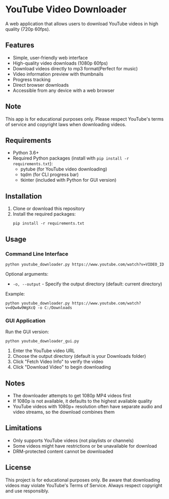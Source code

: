 # YouTube Video Downloader

A web application that allows users to download YouTube videos in high quality (720p 60fps).

## Features

- Simple, user-friendly web interface
- High-quality video downloads (1080p 60fps)
- Download videos directly to mp3 format(Perfect for music)
- Video information preview with thumbnails
- Progress tracking
- Direct browser downloads
- Accessible from any device with a web browser


## Note

This app is for educational purposes only. Please respect YouTube's terms of service and copyright laws when downloading videos.

## Requirements

- Python 3.6+
- Required Python packages (install with `pip install -r requirements.txt`):
  - pytube (for YouTube video downloading)
  - tqdm (for CLI progress bar)
  - tkinter (included with Python for GUI version)

## Installation

1. Clone or download this repository
2. Install the required packages:
   ```
   pip install -r requirements.txt
   ```

## Usage

### Command Line Interface

```
python youtube_downloader.py https://www.youtube.com/watch?v=VIDEO_ID
```

Optional arguments:
- `-o, --output` - Specify the output directory (default: current directory)

Example:
```
python youtube_downloader.py https://www.youtube.com/watch?v=dQw4w9WgXcQ -o C:/Downloads
```

### GUI Application

Run the GUI version:
```
python youtube_downloader_gui.py
```

1. Enter the YouTube video URL
2. Choose the output directory (default is your Downloads folder)
3. Click "Fetch Video Info" to verify the video
4. Click "Download Video" to begin downloading

## Notes

- The downloader attempts to get 1080p MP4 videos first
- If 1080p is not available, it defaults to the highest available quality
- YouTube videos with 1080p+ resolution often have separate audio and video streams, so the download combines them

## Limitations

- Only supports YouTube videos (not playlists or channels)
- Some videos might have restrictions or be unavailable for download
- DRM-protected content cannot be downloaded

## License

This project is for educational purposes only. Be aware that downloading videos may violate YouTube's Terms of Service. Always respect copyright and use responsibly. 
